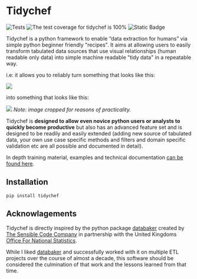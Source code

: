# Tidychef

![Tests](https://github.com/mikeAdamss/tidychef/actions/workflows/tests.yml/badge.svg)
![The test coverage for tidychef is 100%](./jupyterbook/images/coverage-100.svg)
![Static Badge](https://img.shields.io/badge/python-3.7%20%7C%203.8%20%7C%203.9%20%7C%203.10%20%7C%203.11%20-blue)

Tidychef is a python framework to enable “data extraction for humans” via simple python beginner friendly "recipes". It aims at allowing users to easily transform tabulated data sources that use visual relationships (human readable only data) into simple machine readable "tidy data" in a repeatable way.

i.e: it allows you to reliably turn something that looks like this: 

![](./jupyterbook/images/bands-before.png)

into something that looks like this:

![](./jupyterbook/images/bands-after.png)
_Note: image cropped for reasons of practicality._

Tidychef is **designed to allow even novice python users or analysts to quickly become productive** but also has an advanced feature set and is designed to be readily and easily extended (adding new source of tabulated data, your own use case specific methods and filters and domain specific validation etc are all possible and documented in detail).

In depth training material, examples and technical documentation [can be found here](https://mikeadamss.github.io/tidychef/intro.html#).

## Installation

```
pip install tidychef
```

## Acknowlagements

Tidychef is directly inspired by the python package [databaker](https://github.com/sensiblecodeio/databaker) created by [The Sensible Code Company](https://sensiblecode.io/) in partnership with the United Kingdoms [Office For National Statistics](https://www.ons.gov.uk/).

While I liked [databaker](https://github.com/sensiblecodeio/databaker) and successfully worked with it on multiple ETL projects over the course of almost a decade, this software should be considered the culmination of that work and the lessons learned from that time.